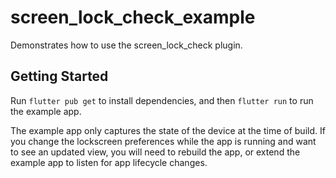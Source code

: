 # screen_lock_check_example

Demonstrates how to use the screen_lock_check plugin.

## Getting Started

Run `flutter pub get` to install dependencies, and then `flutter run` to run the example app.

The example app only captures the state of the device at the time of build. If you change the lockscreen preferences while the app is running and want to see an updated view, you will need to rebuild the app, or extend the example app to listen for app lifecycle changes. 
